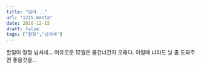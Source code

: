 ```yaml
---
title: "많아..."
url: "1215_manta"
date: 2020-12-15
draft: false
tags: ["할일","넘치네"]
---
```

할일이 철철 넘처네... 여유로운 12월은 물건너간지 오래다. 이럴때 너라도 날 좀 도와주면 좋을것을...
